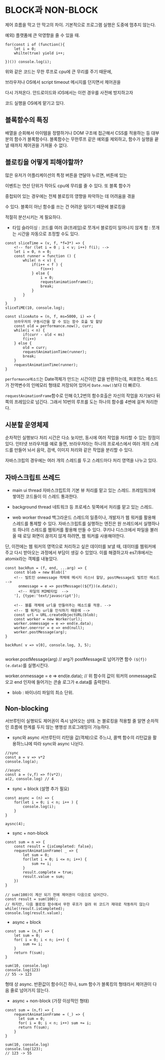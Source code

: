 #  BLOCK과 NON-BLOCK

제어 흐름을 막고 안 막고의 차이. 기본적으로 프로그램 실행은 도중에 멈추지 않는다. 

예외) 플랫폼에 큰 악영향을 줄 수 있을 때.
``` 
for(const i of (function(){
    let i = 0;
    whilte(true) yield i++;

})()) console.log(i);
```
위와 같은 코드는 무한 루프로 cpu에 큰 무리를 주기 때문에,

브라우저나 OS에서 script timeout 메시지를 던지면서 제어권을 

다시 가져온다. 안드로이드와 iOS에서는 이런 경우를 사전에 방지하고자 

코드 실행을 OS에게 맡기고 있다. 

<!-- 모바일 기기에서 게임을 하다가

전화가 오면 게임 프레임이 사라지는 이유도 전화를 처리하려는 OS의 

강제 제어에 있다. -->

## 블록함수의 특징

배열을 순회해서 아이템을 정렬하거나 DOM 구조에 접근해서 CSS를 
적용하는 등 대부분의 함수가 블록함수다. 블록함수는 무한루프 같은 예외를 제외하고, 함수가 실행을 끝낼 때까지 제어권을 가져올 수 없다.

## 블로킹을 어떻게 피해야할까?

많은 유저가 어플리케이션의 특정 버튼을 연달아 누르면, 버튼에 있는 

이벤트는 연산 단위가 작아도 cpu에 무리를 줄 수 있다. 또 블록 함수가 

중첩되어 있는 경우에는 전체 블로킹의 영향을 파악하는 데 어려움을 겪을 

수 있다. 블록이 아닌 함수를 쓰는 건 어려운 일이기 때문에 블로킹을 

적절히 분산시키는 게 필요하다.

- 타임 슬라이싱
: 코드를 여러 큐(프레임)로 쪼개서 블로킹이 일어나지 않게 함
: 쪼개는 시간을 자동으로 조정할 수도 있다.

```
const sliceTime = (v, f, *f=3*) => {
    <!-- for (let i = 0 ; i < v; i++) f(i); -->
    let i = 0, n = 0;
    const runner = function () {
        while( n < v) {
            if(i++ < f ) {
                f(n++)
            } else {
                i = 0;
                requestanimationframe();
                break;
            }
        }
    }
}
sliceTiME(10, console.log);
```

```
const sliceAuto = (n, f, ms=5000, i) => {
    브라우저의 구동시간을 알 수 있는 함수 호출 및 할당
    const old = performance.now(), curr;
    while(i < n) {
        if(curr - old < ms)
        f(i++)
    } else {
        old = curr;
        requestAnimationTime(runner);
        break;
    }
    requestAnimationTime(runner);
}
```

`performance메소드`는 Date객체가 만드는 시간이란 값을 반환하는데, 퍼포먼스 메소드가 전역변수의 인메모리 형태로 저장되어 있어서 `Date.now()`보다 더 빠르다.

`requestAnimationFrame`함수로 인해 0,1,2번의 함수호출은 자신의 작업을 자기보다 뒤쪽의 프레임으로 넘긴다. 그래서 10번의 루프를 도는 하나의 함수를 4번에 걸쳐 처리한다.

## 시분할 운영체제

순차적인 실행보다 처리 시간은 다소 늦지만, 동시에 여러 작업을 처리할 수 있는 장점이 있다. 인터넷 브라우저를 예로 들면, 브라우저라는 하나의 프로세스에서 여러 개의 스레드를 만들어 놔서 음악, 검색, 이미지 처리와 같은 작업을 분리할 수 있다.

자바스크립의 경우에는 여러 개의 스레드를 두고 스레드마다 처리 영역을 나누고 있다.

## 자바스크립트 쓰레드

- main ui thread
자바스크립트의 기본 뷰 처리를 맡고 있는 스레드. 프레임워크에 쌓여진 코드들이 이 스레드 통과한다.

- background thread
네트워크 등 프로세스 뒷쪽에서 처리를 맡고 있는 스레드.

- web worker thread
백그라운드 스레드의 일종이나, 개발자가 웹 워커를 활용해 스레드를 통제할 수 있다. 자바스크립트를 실행하는 엔진은 원 쓰레드에서 실행하나 또 하나의 스레드를 웹워커를 활용해 만들 수 있다. 쿠키나 디스크에서 파일을 불러 올 때 로딩 화면이 끊끼지 않게 하려면, 웹 워커를 사용해야한다.

단, 이전에는 웹 워커의 영역으로 처리하고 싶은 데이터를 보낼 때, 데이터를 웹워커에 주고 다시 받아오는 과정에서 부담이 생길 수 있었다. 이를 해결하고자 es7/8에서는 atomix라는 객체를 내놓았다.

```
const backRun = (f, end, ...arg) => {
    const blob = new Blob(['
    <!-- 빌트인 onmessage 객체에 메시지 리스너 할당, postMessage도 빌트인 메소드 -->
      onmessage = e => postMessage((${f})(e.data));
      <!-- 파일의 MIME타입  -->
    '], {type:'text/javascript'});

    <!-- 블롭 객체에 url을 만들어주는 메소드를 적용. -->
    <!-- 웹 워커는 url을 인식하기 때문에 -->
    const url = URL.createObjectURL(blob);
    const worker = new Worker(url);
    worker.onmessage = e => end(e.data);
    worker.onerror = e => end(null);
    worker.postMessage(arg);
}

backRun( v => v[0], console.log, 3, 5);


```
worker.postMessage(arg) 
// arg가 postMessage로 넘어가면 함수 `(${f})(e.data)`를 실행시킨다.

 worker.onmessage = e => end(e.data);
 // 위 함수의 값이 워커의 onmessage로 오고 end 인자에 들어가는 콘솔 로그가 e.data를 출력한다.

- blob : 바이너리 파일의 최소 단위.

## Non-blocking
서브루틴이 실행되도 제어권이 즉시 넘어오는 상태. 논 블로킹을 적용할 줄 알면 순차적인 흐름에 한계를 두지 않는 병행성 프로그래밍이 가능하다.


- sync와 async
서브루틴이 리턴을 값(객체)으로 주느냐, 콜백 함수의 리턴값을 활용하느냐에 따라 sync와 async 나뉜다.

```
//sync
const a = v => v*2
console.log(a);

//async
const a = (v,f) => f(v*2);
a(2, console.log) // 4
```

- sync + block
(설명 추가 필요)
```
const async = (n) => {
    for(let i = 0; i < n; i++ ) {
        console.log(i);
    }
}

aysnc(4);
```

- sync + non-block
<!-- 서스펜션 패턴 -->
```
const sum = n => {
    const result = {isCompleted: false};
    requestAnimationFrame( _ => {
        let sum = 0;
        for(let i = 0; i <= n; i++) {
            sum += i;
        }
        result.complete = true;
        result.value = sum;
    })
}

// sum(100)이 계산 되기 전에 제어권이 다음으로 넘어간다.
const result = sum(100);
// 하지만, 다음 블로킹 함수에서 무한 루프가 걸려 위 코드가 제대로 작동하지 않는다 
while(!result.isCompleted);
console.log(result.value); 
```

- async + block 
```
const sum = (n,f) => {
    let sum = 0;
    for( i = 0; i < n; i++) {
        sum += i;
    }
    return f(sum);
}

sum(10, console.log)
console.log(123)
// 55 -> 123
```
형태 상 async. 반환값이 함수이긴 하나, sum 함수가 블록킹의 형태라서 제어권이 다음 줄로 넘어가지 않는다.


- async + non-block
 (가장 이상적인 형태)
```
const sum = (n,f) => {
    requestAnimationFrame = (_) => {
      let sum = 0;
      for( i = 0; i < n; i++) sum += i;
      return f(sum);
    }
}

sum(10, console.log)
console.log(123);
// 123 -> 55
```